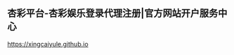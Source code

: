 ## 杏彩平台-杏彩娱乐登录代理注册|官方网站开户服务中心

<https://xingcaiyule.github.io>

<!--
**xingcaiyule/xingcaiyule** is a ✨ _special_ ✨ repository because its `README.md` (this file) appears on your GitHub profile.

Here are some ideas to get you started:

- 🔭 I’m currently working on ...
- 🌱 I’m currently learning ...
- 👯 I’m looking to collaborate on ...
- 🤔 I’m looking for help with ...
- 💬 Ask me about ...
- 📫 How to reach me: ...
- 😄 Pronouns: ...
- ⚡ Fun fact: ...
-->
